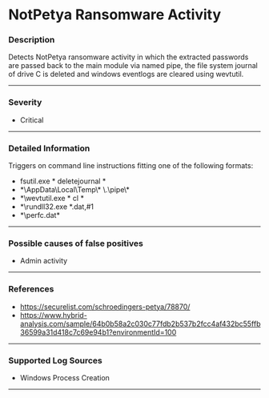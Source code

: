 # NotPetya Ransomware Activity
### Description

Detects NotPetya ransomware activity in which the extracted passwords are passed back to the main module via named pipe, the file system journal of drive
C is deleted and windows eventlogs are cleared using wevtutil.

-------------------
### Severity

- Critical

-------------------

### Detailed Information

Triggers on command line instructions fitting one of the following formats:
  - fsutil.exe \* deletejournal \*
  - \*\AppData\Local\Temp\\* \\.\pipe\\*
  - \*\wevtutil.exe * cl *
  - \*\rundll32.exe \*.dat,#1
  - \*\perfc.dat\*

-------------------

### Possible causes of false positives

- Admin activity

-------------------
### References

- https://securelist.com/schroedingers-petya/78870/
- https://www.hybrid-analysis.com/sample/64b0b58a2c030c77fdb2b537b2fcc4af432bc55ffb36599a31d418c7c69e94b1?environmentId=100

-------------------
### Supported Log Sources

- Windows Process Creation

-------------------

